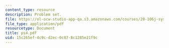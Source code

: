 ```yaml
---
content_type: resource
description: Problem set.
file: https://ol-ocw-studio-app-qa.s3.amazonaws.com/courses/20-106j-systems-microbiology-fall-2006/15c265ef4c9cd2ec0c078c1285e21f9c_ps4.pdf
file_type: application/pdf
resourcetype: Document
title: ps4.pdf
uid: 15c265ef-4c9c-d2ec-0c07-8c1285e21f9c
---
```

